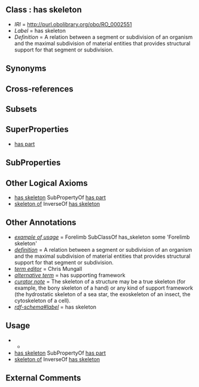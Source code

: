 
## Class : has skeleton

 * *IRI* = http://purl.obolibrary.org/obo/RO_0002551
 * *Label* = has skeleton
 * *Definition* = A relation between a segment or subdivision of an organism and the maximal subdivision of material entities that provides structural support for that segment or subdivision.

## Synonyms


## Cross-references


## Subsets


## SuperProperties

 * [has part](../../BFO/51/BFO_0000051.md)

## SubProperties


## Other Logical Axioms

 * [has skeleton](../../RO/51/RO_0002551.md) SubPropertyOf [has part](../../BFO/51/BFO_0000051.md)
 * [skeleton of](../../RO/76/RO_0002576.md) InverseOf [has skeleton](../../RO/51/RO_0002551.md)

## Other Annotations

 * *[example of usage](../../IAO/12/IAO_0000112.md)* = Forelimb SubClassOf has_skeleton some 'Forelimb skeleton'
 * *[definition](../../IAO/15/IAO_0000115.md)* = A relation between a segment or subdivision of an organism and the maximal subdivision of material entities that provides structural support for that segment or subdivision.
 * *[term editor](../../IAO/17/IAO_0000117.md)* = Chris Mungall
 * *[alternative term](../../IAO/18/IAO_0000118.md)* = has supporting framework
 * *[curator note](../../IAO/32/IAO_0000232.md)* = The skeleton of a structure may be a true skeleton (for example, the bony skeleton of a hand) or any kind of support framework (the hydrostatic skeleton of a sea star, the exoskeleton of an insect, the cytoskeleton of a cell).
 * *[rdf-schema#label](../../el/rdf-schema#label.md)* = has skeleton

## Usage

 * -
 * [has skeleton](../../RO/51/RO_0002551.md) SubPropertyOf [has part](../../BFO/51/BFO_0000051.md)
 * [skeleton of](../../RO/76/RO_0002576.md) InverseOf [has skeleton](../../RO/51/RO_0002551.md)

## External Comments

